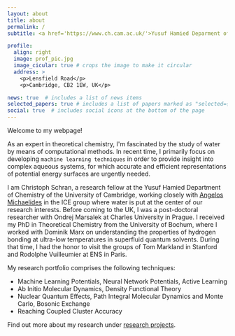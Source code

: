 ```yaml
---
layout: about
title: about
permalink: /
subtitle: <a href='https://www.ch.cam.ac.uk/'>Yusuf Hamied Deparment of Chemistry</a>. University of Cambridge.

profile:
  align: right
  image: prof_pic.jpg
  image_cicular: true # crops the image to make it circular
  address: >
    <p>Lensfield Road</p>
    <p>Cambridge, CB2 1EW, UK</p>

news: true  # includes a list of news items
selected_papers: true # includes a list of papers marked as "selected={true}"
social: true  # includes social icons at the bottom of the page
---
```


Welcome to my webpage!

As an expert in theoretical chemistry, I'm fascinated by the study of water
by means of computational methods. In recent time, I primarily focus on developing `machine learning techniques` in order to provide insight into complex aqueous systems, for which accurate and efficient representations of potential energy surfaces are urgently needed.

I am Christoph Schran, a research fellow at the Yusuf Hamied Department of Chemistry of the University of Cambridge, working closely with <a href='https://www.ch.cam.ac.uk/group/michaelides/person/am452'>Angelos Michaelides</a> in the ICE group where water is put at the center of our research interests.
Before coming to the UK, I was a post-doctoral researcher with Ondrej Marsalek at Charles University in Prague. I received my PhD in Theoretical Chemistry from the University of Bochum, where I worked with Dominik Marx on understanding the properties of hydrogen bonding at ultra-low temperatures in superfluid quantum solvents.
During that time, I had the honor to visit the groups of Tom Markland in Stanford and Rodolphe Vuilleumier at ENS in Paris.

My research portfolio comprises the following techniques:
<ul>
    <li>Machine Learning Potentials, Neural Network Potentials, Active Learning</li>
    <li>Ab Initio Molecular Dynamics, Density Functional Theory</li>
    <li>Nuclear Quantum Effects, Path Integral Molecular Dynamics and Monte Carlo, Bosonic Exchange</li>
    <li>Reaching Coupled Cluster Accuracy</li>
</ul>
Find out more about my research under <a href='/research'>research projects</a>.
